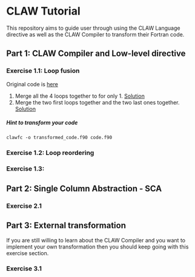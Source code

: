 # CLAW Tutorial

This repository aims to guide user through using the CLAW Language directive as well as the CLAW Compiler to transform their Fortran code.



## Part 1: CLAW Compiler and Low-level directive

### Exercise 1.1: Loop fusion
Original code is [here](exercises/ex1/code.f90)
1. Merge all the 4 loops together to for only 1. [Solution](solutions/ex1/solution1.1.1.f90)
2. Merge the two first loops together and the two last ones together. [Solution](solutions/ex1/solution1.1.2.f90)

##### Hint to transform your code
`clawfc -o transformed_code.f90 code.f90`

### Exercise 1.2: Loop reordering

### Exercise 1.3:


## Part 2: Single Column Abstraction - SCA

### Exercise 2.1


## Part 3: External transformation
If you are still willing to learn about the CLAW Compiler and you want to implement your own transformation then you should keep going with this exercise section.

### Exercise 3.1
